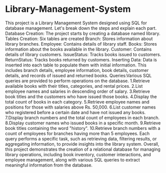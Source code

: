 # Library-Management-System
This project is a Library Management System designed using SQL for database management. Let's break down the steps and explain each part.
Database Creation: The project starts by creating a database named library.
Tables Creation: Six tables are created
Branch: Stores information about library branches.
Employee: Contains details of library staff.
Books: Stores information about the books available in the library.
Customer: Contains details of library customers.
IssueStatus: Tracks books issued to customers.
ReturnStatus: Tracks books returned by customers.
Inserting Data: Data is inserted into each table to populate them with initial information. This includes branch details, employee information, book details, customer details, and records of issued and returned books.
Queries:Various SQL queries are provided to perform operations on the database.
1.Retrieve available books with their titles, categories, and rental prices.
2.List employee names and salaries in descending order of salary.
3.Retrieve book titles and the customers who have issued those books.
4.Display the total count of books in each category.
5.Retrieve employee names and positions for those with salaries above Rs. 50,000.
6.List customer names who registered before a certain date and have not issued any books.
7.Display branch numbers and the total count of employees in each branch.
8.Display customer names who issued books in a specific month.
9.Retrieve book titles containing the word "history".
10.Retrieve branch numbers with a count of employees for branches having more than 5 employees.
Each query performs a specific task, such as retrieving data, filtering results, or aggregating information, to provide insights into the library system.
Overall, this project demonstrates the creation of a relational database for managing library operations, including book inventory, customer interactions, and employee management, along with various SQL queries to extract meaningful information from the database.
